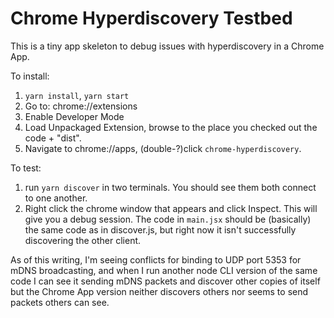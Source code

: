 # Chrome Hyperdiscovery Testbed

This is a tiny app skeleton to debug issues with hyperdiscovery in a Chrome App.

To install:

1. `yarn install`, `yarn start`
2. Go to: chrome://extensions
3. Enable Developer Mode
4. Load Unpackaged Extension, browse to the place you checked out the code + "dist".
5. Navigate to chrome://apps, (double-?)click `chrome-hyperdiscovery`.

To test:

1. run `yarn discover` in two terminals. You should see them both connect to one another.
2. Right click the chrome window that appears and click Inspect. This will give you a debug session. The code in `main.jsx` should be (basically) the same code as in discover.js, but right now it isn't successfully discovering the other client.

 As of this writing, I'm seeing conflicts for binding to UDP port 5353 for mDNS broadcasting, and when I run another node CLI version of the same code I can see it sending mDNS packets and discover other copies of itself but the Chrome App version neither discovers others nor seems to send packets others can see.